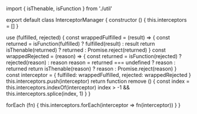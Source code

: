 import { isThenable, isFunction } from './util'

export default class InterceptorManager {
  constructor () {
    this.interceptors = []
  }

  use (fulfilled, rejected) {
    const wrappedFulfilled = (result) => {
      const returned = isFunction(fulfilled) ? fulfilled(result) : result
      return isThenable(returned) ? returned : Promise.reject(returned)
    }
    const wrappedRejected = (reason) => {
      const returned = isFunction(rejected) ? rejected(reason) : reason
      reason = returned === undefined ? reason : returned
      return isThenable(reason) ? reason : Promise.reject(reason)
    }
    const interceptor = {
      fulfilled: wrappedFulfilled,
      rejected: wrappedRejected
    }
    this.interceptors.push(interceptor)
    return function remove () {
      const index = this.interceptors.indexOf(interceptor)
      index > -1 && this.interceptors.splice(index, 1)
    }
  }

  forEach (fn) {
    this.interceptors.forEach(interceptor => fn(interceptor))
  }
}